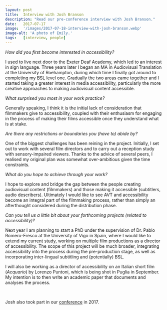 ```yaml
---
layout: post
title:  Interview with Josh Branson
description: "Read our pre-conference interview with Josh Branson."
date:   2017-07-17
image:  '/images/2017-07-18-interview-with-josh-branson.webp'
image-alt: 'A photo of Emily.'
tags:   [interview, people]
---
```


*How did you first become interested in accessibility?*

I used to live next door to the Exeter Deaf Academy, which led to an interest in sign language. Three years later I began an MA in Audiovisual Translation at the University of Roehampton, during which time I finally got around to completing my BSL level one. Gradually the two areas came together and I started taking a greater interest in media accessibility, particularly the more creative approaches to making audiovisual content accessible.

*What surprised you most in your work practice?*

Generally speaking, I think it is the initial lack of consideration that filmmakers give to accessibility, coupled with their enthusiasm for engaging in the process of making their films accessible once they understand what is at stake.

*Are there any restrictions or boundaries you (have to) abide by?*

One of the biggest challenges has been reining in the project. Initially, I set out to work with several film directors and to carry out a reception study with sensory-impaired viewers. Thanks to the advice of several peers, I realised my original plan was somewhat over-ambitious given the time constraints.

*What do you hope to achieve through your work?*

I hope to explore and bridge the gap between the people creating audiovisual content (filmmakers) and those making it accessible (subtitlers, audio describers). Ultimately I would like to see AVT and accessibility become an integral part of the filmmaking process, rather than simply an afterthought considered during the distribution phase.

*Can you tell us a little bit about your forthcoming projects (related to accessibility)?*

Next year I am planning to start a PhD under the supervision of Dr. Pablo Romero-Fresco at the University of Vigo in Spain, where I would like to extend my current study, working on multiple film productions as a director of accessibility. The scope of this project will be much broader, integrating accessibility into the process during the pre-production stage, as well as incorporating inter-lingual subtitling and (potentially) BSL.

I will also be working as a director of accessibility on an Italian short film (*Acquario*) by Lorenzo Puntoni, which is being shot in Puglia in September. My intention is to then write an academic paper that documents and analyses the process.

<br>

Josh also took part in our [conference](conference-on-accessibility-in-film-television-and-interactive-media) in 2017.
